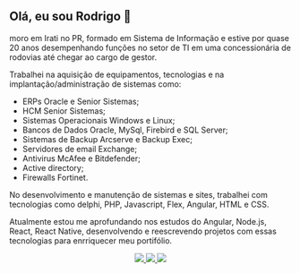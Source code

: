 ## Olá, eu sou Rodrigo 👋

moro em Irati no PR, formado em Sistema de Informação e estive por quase 20 anos desempenhando funções no setor de TI em uma concessionária de rodovias até chegar ao cargo de gestor.

Trabalhei na aquisição de equipamentos, tecnologias e na implantação/administração de sistemas como:

 - ERPs Oracle e Senior Sistemas;
 - HCM Senior Sistemas;
 - Sistemas Operacionais Windows e Linux;
 - Bancos de Dados Oracle, MySql, Firebird e SQL Server;
 - Sistemas de Backup Arcserve e Backup Exec;
 - Servidores de email Exchange;
 - Antivirus McAfee e Bitdefender;
 - Active directory;
 - Firewalls Fortinet.

No desenvolvimento e manutenção de sistemas e sites, trabalhei com tecnologias como delphi, PHP, Javascript, Flex, Angular, HTML e CSS.

Atualmente estou me aprofundando nos estudos do Angular, Node.js, React, React Native, desenvolvendo e reescrevendo projetos com essas tecnologias para enrriquecer meu portifólio.

<div align="center">
	<a href = "https://wa.me/5542999154343">
		<img loading="lazy" src="https://img.shields.io/badge/WhatsApp-25D366?style=for-the-badge&logo=whatsapp&logoColor=white" target="_blank">
	</a>
	<a href = "mailto:rmarcinhuk@hotmail.com">
		<img loading="lazy" src="https://img.shields.io/badge/Gmail-D14836?style=for-the-badge&logo=gmail&logoColor=white" target="_blank">
	</a>
	<a href="https://www.linkedin.com/in/rodrigo-marcinhuk-2a001a97" target="_blank">
		<img loading="lazy" src="https://img.shields.io/badge/-LinkedIn-%230077B5?style=for-the-badge&logo=linkedin&logoColor=white" target="_blank">
	</a>
</div>
